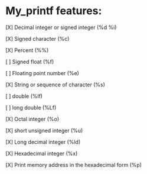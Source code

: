 # My_printf features:

[X] Decimal integer or signed integer (%d %i)

[X] Signed character (%c)

[X] Percent (%%)

[ ] Signed float (%f)

[ ] Floating point number (%e)

[X] String or sequence of character (%s)

[ ] double (%lf)

[ ] long double (%Lf)

[X] Octal integer (%o)

[X] short unsigned integer (%u)

[X] Long decimal integer (%ld)

[X] Hexadecimal integer (%x)

[X] Print memory address in the hexadecimal form (%p)

